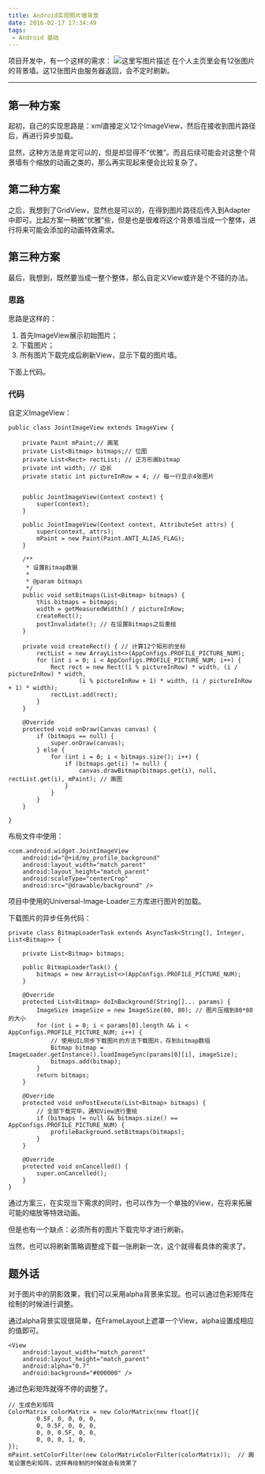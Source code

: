 ```yaml
---
title: Android实现照片墙背景
date: 2016-02-17 17:34:49
tags:
 - Android 基础
---
```


项目开发中，有一个这样的需求：
![这里写图片描述](https://images-1258496336.cos.ap-chengdu.myqcloud.com/2016/02/photo-wall1.png)
在个人主页里会有12张图片的背景墙。这12张图片由服务器返回，会不定时刷新。

---
## 第一种方案
起初，自己的实现思路是：xml直接定义12个ImageView，然后在接收到图片路径后，再进行异步加载。

显然，这种方法是肯定可以的，但是却显得不“优雅”。而且后续可能会对这整个背景墙有个缩放的动画之类的，那么再实现起来便会比较复杂了。

## 第二种方案

之后，我想到了GridView，显然也是可以的，在得到图片路径后传入到Adapter中即可。比起方案一稍微“优雅”些，但是也是很难将这个背景墙当成一个整体，进行将来可能会添加的动画特效需求。

## 第三种方案

最后，我想到，既然要当成一整个整体，那么自定义View或许是个不错的办法。

<!--more-->

### 思路
思路是这样的：

 1. 首先ImageView展示初始图片；
 2. 下载图片；
 3. 所有图片下载完成后刷新View，显示下载的图片墙。

下面上代码。

### 代码
自定义ImageView：
```
public class JointImageView extends ImageView {

    private Paint mPaint;// 画笔
    private List<Bitmap> bitmaps;// 位图
    private List<Rect> rectList; // 正方形画bitmap
    private int width; // 边长
    private static int pictureInRow = 4; // 每一行显示4张图片


    public JointImageView(Context context) {
        super(context);
    }

    public JointImageView(Context context, AttributeSet attrs) {
        super(context, attrs);
        mPaint = new Paint(Paint.ANTI_ALIAS_FLAG);
    }

    /**
     * 设置Bitmap数据
     *
     * @param bitmaps
     */
    public void setBitmaps(List<Bitmap> bitmaps) {
        this.bitmaps = bitmaps;
        width = getMeasuredWidth() / pictureInRow;
        createRect();
        postInvalidate(); // 在设置Bitmaps之后重绘
    }

    private void createRect() { // 计算12个矩形的坐标
        rectList = new ArrayList<>(AppConfigs.PROFILE_PICTURE_NUM);
        for (int i = 0; i < AppConfigs.PROFILE_PICTURE_NUM; i++) {
            Rect rect = new Rect((i % pictureInRow) * width, (i / pictureInRow) * width,
                    (i % pictureInRow + 1) * width, (i / pictureInRow + 1) * width);
            rectList.add(rect);
        }
    }

    @Override
    protected void onDraw(Canvas canvas) {
        if (bitmaps == null) {
            super.onDraw(canvas);
        } else {
            for (int i = 0; i < bitmaps.size(); i++) {
                if (bitmaps.get(i) != null) {
                    canvas.drawBitmap(bitmaps.get(i), null, rectList.get(i), mPaint); // 画图
                }
            }
        }
    }

}

```
布局文件中使用：
```
<com.android.widget.JointImageView
    android:id="@+id/my_profile_background"
    android:layout_width="match_parent"
    android:layout_height="match_parent"
    android:scaleType="centerCrop"
    android:src="@drawable/background" />
```
项目中使用的Universal-Image-Loader三方库进行图片的加载。

下载图片的异步任务代码：
```
private class BitmapLoaderTask extends AsyncTask<String[], Integer, List<Bitmap>> {

    private List<Bitmap> bitmaps;

    public BitmapLoaderTask() {
        bitmaps = new ArrayList<>(AppConfigs.PROFILE_PICTURE_NUM);
    }

    @Override
    protected List<Bitmap> doInBackground(String[]... params) {
        ImageSize imageSize = new ImageSize(80, 80); // 图片压缩到80*80的大小
        for (int i = 0; i < params[0].length && i < AppConfigs.PROFILE_PICTURE_NUM; i++) {
            // 使用UIL同步下载图片的方法下载图片，存到bitmap数组
            Bitmap bitmap = ImageLoader.getInstance().loadImageSync(params[0][i], imageSize);
            bitmaps.add(bitmap);
        }
        return bitmaps;
    }

    @Override
    protected void onPostExecute(List<Bitmap> bitmaps) {
        // 全部下载完毕，通知View进行重绘
        if (bitmaps != null && bitmaps.size() == AppConfigs.PROFILE_PICTURE_NUM) {
            profileBackground.setBitmaps(bitmaps);
        }
    }

    @Override
    protected void onCancelled() {
        super.onCancelled();
    }
}
```
通过方案三，在实现当下需求的同时，也可以作为一个单独的View，在将来拓展可能的缩放等特效动画。

但是也有一个缺点：必须所有的图片下载完毕才进行刷新。

当然，也可以将刷新策略调整成下载一张刷新一次，这个就得看具体的需求了。

## 题外话
对于图片中的阴影效果，我们可以采用alpha背景来实现。也可以通过色彩矩阵在绘制的时候进行调整。

通过alpha背景实现很简单，在FrameLayout上遮罩一个View，alpha设置成相应的值即可。
```
<View
    android:layout_width="match_parent"
    android:layout_height="match_parent"
    android:alpha="0.7"
    android:background="#000000" />
```
通过色彩矩阵就得不停的调整了。
```
// 生成色彩矩阵  
ColorMatrix colorMatrix = new ColorMatrix(new float[]{  
        0.5F, 0, 0, 0, 0,  
        0, 0.5F, 0, 0, 0,  
        0, 0, 0.5F, 0, 0,  
        0, 0, 0, 1, 0,  
});  
mPaint.setColorFilter(new ColorMatrixColorFilter(colorMatrix));  // 画笔设置色彩矩阵，这样再绘制的时候就会有效果了
```
